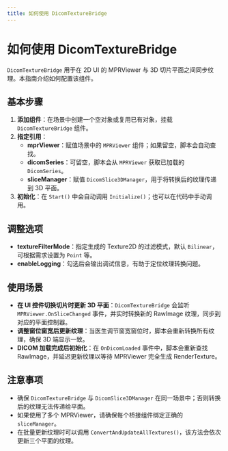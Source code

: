```yaml
---
title: 如何使用 DicomTextureBridge
---
```


# 如何使用 DicomTextureBridge

`DicomTextureBridge` 用于在 2D UI 的 MPRViewer 与 3D 切片平面之间同步纹理。本指南介绍如何配置该组件。

## 基本步骤

1. **添加组件**：在场景中创建一个空对象或复用已有对象，挂载 `DicomTextureBridge` 组件。
2. **指定引用**：
   - **mprViewer**：赋值场景中的 `MPRViewer` 组件；如果留空，脚本会自动查找。
   - **dicomSeries**：可留空，脚本会从 `MPRViewer` 获取已加载的 `DicomSeries`。
   - **sliceManager**：赋值 `DicomSlice3DManager`，用于将转换后的纹理传递到 3D 平面。
3. **初始化**：在 `Start()` 中会自动调用 `Initialize()`；也可以在代码中手动调用。

## 调整选项

- **textureFilterMode**：指定生成的 Texture2D 的过滤模式，默认 `Bilinear`，可根据需求设置为 `Point` 等。
- **enableLogging**：勾选后会输出调试信息，有助于定位纹理转换问题。

## 使用场景

- **在 UI 控件切换切片时更新 3D 平面**：`DicomTextureBridge` 会监听 `MPRViewer.OnSliceChanged` 事件，并实时转换新的 RawImage 纹理，同步到对应的平面控制器。
- **调整窗位窗宽后更新纹理**：当医生调节窗宽窗位时，脚本会重新转换所有纹理，确保 3D 端显示一致。
- **DICOM 加载完成后初始化**：在 `OnDicomLoaded` 事件中，脚本会重新查找 RawImage，并延迟更新纹理以等待 MPRViewer 完全生成 RenderTexture。

## 注意事项

- 确保 `DicomTextureBridge` 与 `DicomSlice3DManager` 在同一场景中；否则转换后的纹理无法传递给平面。
- 如果使用了多个 MPRViewer，请确保每个桥接组件绑定正确的 `sliceManager`。
- 在批量更新纹理时可以调用 `ConvertAndUpdateAllTextures()`，该方法会依次更新三个平面的纹理。
